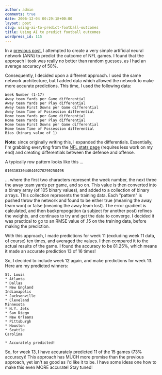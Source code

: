 ```yaml
---
author: admin
comments: true
date: 2006-12-04 00:29:18+00:00
layout: post
slug: using-ai-to-predict-football-outcomes
title: Using AI to predict football outcomes
wordpress_id: 115
---
```


In a [previous post](http://www.wadewegner.com/PermaLink,guid,a50d0f5b-ecbe-4716-9276-9ec9cb7656a4.aspx), I attempted to create a very simple artificial neural network (ANN) to predict the outcome of NFL games. I found that the approach I took was really no better than random guesses, as I had an average accuracy of 50%.

Consequently, I decided upon a different approach. I used the same network architecture, but I added data which allowed the network to make more accurate predictions. This time, I used the following data:

	Week Number (1-17)  
	Away team Yards per Game differential  
	Away team Yards per Play differential  
	Away team First Downs per Game differential  
	Away team Time of Possession differential  
	Home team Yards per Game differential  
	Home team Yards per Play differential  
	Home team First Downs per Game differential  
	Home team Time of Possession differential  
	Bias (binary value of 1)

**Note:** since originally writing this, I expanded the differentials. Essentially, I'm grabbing everyting from the [NFL stats page](http://www.nfl.com/stats/2006/regular) (requires less work on my end) and creating differentials between the defense and offense.

A typically row pattern looks like this ...

	01031033044044027029025049B

... where the first two characters represent the week number, the next three the away team yards per game, and so on. This value is then converted into a binary array (of 105 binary values), and added to a collection of binary arrays. This collection represents the training data. Each "pattern" is pushed throw the network and found to be either true (meaning the away team won) or false (meaning the away team lost). The error gradient is calculated, and then backpropogation (a subject for another post) refines the weights, and continues to try and get the data to converge. I decided it was practical to go to an RMSE value of .15 on the training data, before making the prediction.

With this approach, I made predictions for week 11 (excluding week 11 data, of course) ten times, and averaged the values. I then compared it to the actual results of the game. I found the accuracy to be 81.25%, which means it made an accurate prediction 13 of 16 times!

So, I decided to include week 12 again, and make predictions for week 13. Here are my predicted winners:

	St. Louis  
	* Atlanta  
	* Dallas  
	* New England  
	Indianapolis  
	* Jacksonville  
	* Cleveland  
	Minnesota  
	* N.Y. Jets  
	* San Diego  
	* New Orleans  
	* Pittsburgh  
	* Houston  
	* Seattle  
	Carolina

	* Accurately predicted!

So, for week 13, I have accurately predicted 11 of the 15 games (73% accuracy)! This approach has MUCH more promise than the previous approach, yet isn't as good as I'd like it to be. I have some ideas one how to make this even MORE accurate! Stay tuned!
